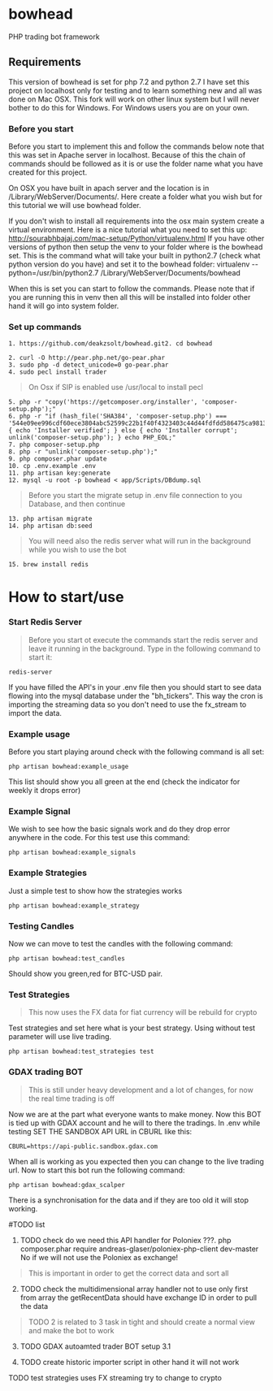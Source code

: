 # bowhead
PHP trading bot framework

## Requirements
This version of bowhead is set for php 7.2 and python 2.7
I have set this project on localhost only for testing and to learn something new 
and all was done on Mac OSX. This fork will work on other linux system but I will
never bother to do this for Windows. For Windows users you are on your own. 

### Before you start
Before you start to implement this and follow the commands below note that this was
set in Apache server in localhost. Because of this the chain of commands should be
followed as it is or use the folder name what you have created for this project.

On OSX you have built in apach server and the location is in /Library/WebServer/Documents/.
Here create a folder what you wish but for this tutorial we will use bowhead folder.

If you don't wish to install all requirements into the osx main system create a virtual 
environment. Here is a nice tutorial what you need to set this up:
http://sourabhbajaj.com/mac-setup/Python/virtualenv.html
If you have other versions of python then setup the venv to your folder where is the bowhead set.
This is the command what will take your built in python2.7 (check what python version do you have)
and set it to the bowhead folder:
virtualenv --python=/usr/bin/python2.7 /Library/WebServer/Documents/bowhead

When this is set you can start to follow the commands. Please note that if you are running 
this in venv then all this will be installed into folder other hand it will go into
system folder.

### Set up commands
```
1. https://github.com/deakzsolt/bowhead.git2. cd bowhead

2. curl -O http://pear.php.net/go-pear.phar
3. sudo php -d detect_unicode=0 go-pear.phar
4. sudo pecl install trader
```
>On Osx if SIP is enabled use /usr/local to install pecl
``` 
5. php -r "copy('https://getcomposer.org/installer', 'composer-setup.php');"
6. php -r "if (hash_file('SHA384', 'composer-setup.php') === '544e09ee996cdf60ece3804abc52599c22b1f40f4323403c44d44fdfdd586475ca9813a858088ffbc1f233e9b180f061') { echo 'Installer verified'; } else { echo 'Installer corrupt'; unlink('composer-setup.php'); } echo PHP_EOL;"
7. php composer-setup.php
8. php -r "unlink('composer-setup.php');"
9. php composer.phar update
10. cp .env.example .env
11. php artisan key:generate
12. mysql -u root -p bowhead < app/Scripts/DBdump.sql
```

>Before you start the migrate setup in .env file connection to you Database, and then continue

```
13. php artisan migrate
14. php artisan db:seed
```

> You will need also the redis server what will run in the background while you wish to use the bot

```
15. brew install redis
```

# How to start/use

### Start Redis Server 
> Before you start ot execute the commands start the redis server and leave it running in the background.
Type in the following command to start it:
```
redis-server
```

If you have filled the API's in your .env file then you should start to see data flowing into the
mysql database under the "bh_tickers". This way the cron is importing the streaming data so you don't
need to use the fx_stream to import the data.

### Example usage
Before you start playing around check with the following command is all set:
```
php artisan bowhead:example_usage
```
This list should show you all green at the end (check the indicator for weekly it drops error)

### Example Signal
We wish to see how the basic signals work and do they drop error anywhere in the code. For this test use this command:
```
php artisan bowhead:example_signals
```

### Example Strategies
Just a simple test to show how the strategies works
```
php artisan bowhead:example_strategy
```

### Testing Candles
Now we can move to test the candles with the following command:
```
php artisan bowhead:test_candles
```
Should show you green,red for BTC-USD pair.

### Test Strategies
> This now uses the FX data for fiat currency will be rebuild for crypto

Test strategies and set here what is your best strategy. Using without test parameter will use live trading.
```
php artisan bowhead:test_strategies test
```

### GDAX trading BOT
> This is still under heavy development and a lot of changes, for now the real time trading is off

Now we are at the part what everyone wants to make money. Now this BOT is tied up with GDAX account 
and he will to there the tradings. In .env while testing SET THE SANDBOX API URL in CBURL like this:
```
CBURL=https://api-public.sandbox.gdax.com
```
When all is working as you expected then you can change to the live trading url. Now to start this bot run the
following command:
```
php artisan bowhead:gdax_scalper
```
There is a synchronisation for the data and if they are too old it will stop working.



#TODO list

1. TODO check do we need this API handler for Poloniex
???. php composer.phar require andreas-glaser/poloniex-php-client dev-master
No if we will not use the Poloniex as exchange!

> This is important in order to get the correct data and sort all
2. TODO check the multidimensional array handler not to use only first from array
 the getRecentData should have exchange ID in order to pull the data 

> TODO 2 is related to 3 task in tight and should create a normal view and make the bot to work
3. TODO GDAX autoamted trader BOT setup
3.1 

4. TODO create historic importer script in other hand it will not work


TODO test strategies uses FX streaming try to change to crypto